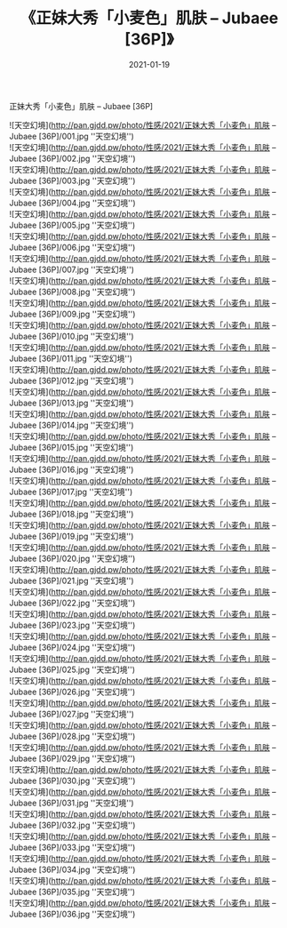 ﻿---
layout: post
title:  《正妹大秀「小麦色」肌肤 – Jubaee [36P]》
date:   2021-01-19
img: http://pan.gjdd.pw/photo/性感/2021/正妹大秀「小麦色」肌肤 – Jubaee [36P]/000.jpg
categories: [美女, 性感, 泳衣]
---

正妹大秀「小麦色」肌肤 – Jubaee [36P]



![天空幻境](http://pan.gjdd.pw/photo/性感/2021/正妹大秀「小麦色」肌肤 – Jubaee [36P]/001.jpg ''天空幻境'') <br>
![天空幻境](http://pan.gjdd.pw/photo/性感/2021/正妹大秀「小麦色」肌肤 – Jubaee [36P]/002.jpg ''天空幻境'') <br>
![天空幻境](http://pan.gjdd.pw/photo/性感/2021/正妹大秀「小麦色」肌肤 – Jubaee [36P]/003.jpg ''天空幻境'') <br>
![天空幻境](http://pan.gjdd.pw/photo/性感/2021/正妹大秀「小麦色」肌肤 – Jubaee [36P]/004.jpg ''天空幻境'') <br>
![天空幻境](http://pan.gjdd.pw/photo/性感/2021/正妹大秀「小麦色」肌肤 – Jubaee [36P]/005.jpg ''天空幻境'') <br>
![天空幻境](http://pan.gjdd.pw/photo/性感/2021/正妹大秀「小麦色」肌肤 – Jubaee [36P]/006.jpg ''天空幻境'') <br>
![天空幻境](http://pan.gjdd.pw/photo/性感/2021/正妹大秀「小麦色」肌肤 – Jubaee [36P]/007.jpg ''天空幻境'') <br>
![天空幻境](http://pan.gjdd.pw/photo/性感/2021/正妹大秀「小麦色」肌肤 – Jubaee [36P]/008.jpg ''天空幻境'') <br>
![天空幻境](http://pan.gjdd.pw/photo/性感/2021/正妹大秀「小麦色」肌肤 – Jubaee [36P]/009.jpg ''天空幻境'') <br>
![天空幻境](http://pan.gjdd.pw/photo/性感/2021/正妹大秀「小麦色」肌肤 – Jubaee [36P]/010.jpg ''天空幻境'') <br>
![天空幻境](http://pan.gjdd.pw/photo/性感/2021/正妹大秀「小麦色」肌肤 – Jubaee [36P]/011.jpg ''天空幻境'') <br>
![天空幻境](http://pan.gjdd.pw/photo/性感/2021/正妹大秀「小麦色」肌肤 – Jubaee [36P]/012.jpg ''天空幻境'') <br>
![天空幻境](http://pan.gjdd.pw/photo/性感/2021/正妹大秀「小麦色」肌肤 – Jubaee [36P]/013.jpg ''天空幻境'') <br>
![天空幻境](http://pan.gjdd.pw/photo/性感/2021/正妹大秀「小麦色」肌肤 – Jubaee [36P]/014.jpg ''天空幻境'') <br>
![天空幻境](http://pan.gjdd.pw/photo/性感/2021/正妹大秀「小麦色」肌肤 – Jubaee [36P]/015.jpg ''天空幻境'') <br>
![天空幻境](http://pan.gjdd.pw/photo/性感/2021/正妹大秀「小麦色」肌肤 – Jubaee [36P]/016.jpg ''天空幻境'') <br>
![天空幻境](http://pan.gjdd.pw/photo/性感/2021/正妹大秀「小麦色」肌肤 – Jubaee [36P]/017.jpg ''天空幻境'') <br>
![天空幻境](http://pan.gjdd.pw/photo/性感/2021/正妹大秀「小麦色」肌肤 – Jubaee [36P]/018.jpg ''天空幻境'') <br>
![天空幻境](http://pan.gjdd.pw/photo/性感/2021/正妹大秀「小麦色」肌肤 – Jubaee [36P]/019.jpg ''天空幻境'') <br>
![天空幻境](http://pan.gjdd.pw/photo/性感/2021/正妹大秀「小麦色」肌肤 – Jubaee [36P]/020.jpg ''天空幻境'') <br>
![天空幻境](http://pan.gjdd.pw/photo/性感/2021/正妹大秀「小麦色」肌肤 – Jubaee [36P]/021.jpg ''天空幻境'') <br>
![天空幻境](http://pan.gjdd.pw/photo/性感/2021/正妹大秀「小麦色」肌肤 – Jubaee [36P]/022.jpg ''天空幻境'') <br>
![天空幻境](http://pan.gjdd.pw/photo/性感/2021/正妹大秀「小麦色」肌肤 – Jubaee [36P]/023.jpg ''天空幻境'') <br>
![天空幻境](http://pan.gjdd.pw/photo/性感/2021/正妹大秀「小麦色」肌肤 – Jubaee [36P]/024.jpg ''天空幻境'') <br>
![天空幻境](http://pan.gjdd.pw/photo/性感/2021/正妹大秀「小麦色」肌肤 – Jubaee [36P]/025.jpg ''天空幻境'') <br>
![天空幻境](http://pan.gjdd.pw/photo/性感/2021/正妹大秀「小麦色」肌肤 – Jubaee [36P]/026.jpg ''天空幻境'') <br>
![天空幻境](http://pan.gjdd.pw/photo/性感/2021/正妹大秀「小麦色」肌肤 – Jubaee [36P]/027.jpg ''天空幻境'') <br>
![天空幻境](http://pan.gjdd.pw/photo/性感/2021/正妹大秀「小麦色」肌肤 – Jubaee [36P]/028.jpg ''天空幻境'') <br>
![天空幻境](http://pan.gjdd.pw/photo/性感/2021/正妹大秀「小麦色」肌肤 – Jubaee [36P]/029.jpg ''天空幻境'') <br>
![天空幻境](http://pan.gjdd.pw/photo/性感/2021/正妹大秀「小麦色」肌肤 – Jubaee [36P]/030.jpg ''天空幻境'') <br>
![天空幻境](http://pan.gjdd.pw/photo/性感/2021/正妹大秀「小麦色」肌肤 – Jubaee [36P]/031.jpg ''天空幻境'') <br>
![天空幻境](http://pan.gjdd.pw/photo/性感/2021/正妹大秀「小麦色」肌肤 – Jubaee [36P]/032.jpg ''天空幻境'') <br>
![天空幻境](http://pan.gjdd.pw/photo/性感/2021/正妹大秀「小麦色」肌肤 – Jubaee [36P]/033.jpg ''天空幻境'') <br>
![天空幻境](http://pan.gjdd.pw/photo/性感/2021/正妹大秀「小麦色」肌肤 – Jubaee [36P]/034.jpg ''天空幻境'') <br>
![天空幻境](http://pan.gjdd.pw/photo/性感/2021/正妹大秀「小麦色」肌肤 – Jubaee [36P]/035.jpg ''天空幻境'') <br>
![天空幻境](http://pan.gjdd.pw/photo/性感/2021/正妹大秀「小麦色」肌肤 – Jubaee [36P]/036.jpg ''天空幻境'') <br>